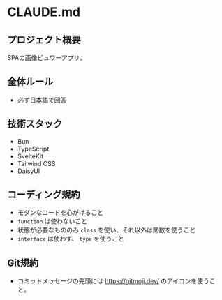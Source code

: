 # CLAUDE.md

## プロジェクト概要

SPAの画像ビュワーアプリ。

## 全体ルール

- 必ず日本語で回答

## 技術スタック

- Bun
- TypeScript
- SvelteKit
- Tailwind CSS
- DaisyUI

## コーディング規約

- モダンなコードを心がけること
- `function` は使わないこと
- 状態が必要なもののみ `class` を使い、それ以外は関数を使うこと
- `interface` は使わず、 `type` を使うこと

## Git規約

- コミットメッセージの先頭には https://gitmoji.dev/ のアイコンを使うこと。

